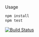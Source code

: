 Usage

```sh
npm install
npm test
```

[![Build Status](https://travis-ci.org/dankreiger/jest-time-complexity.svg?branch=master)](https://travis-ci.org/dankreiger/jest-time-complexity)